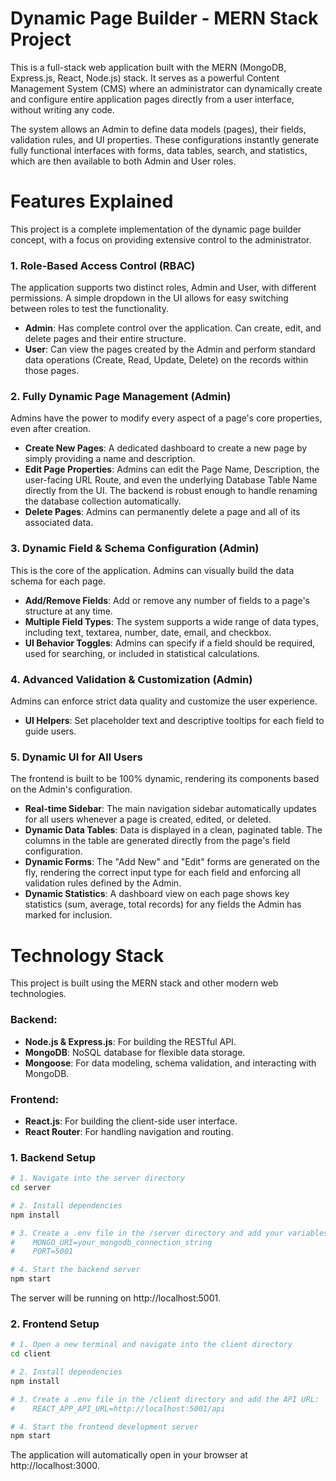 # Dynamic Page Builder - MERN Stack Project

This is a full-stack web application built with the MERN (MongoDB, Express.js, React, Node.js) stack. It serves as a powerful Content Management System (CMS) where an administrator can dynamically create and configure entire application pages directly from a user interface, without writing any code.

The system allows an Admin to define data models (pages), their fields, validation rules, and UI properties. These configurations instantly generate fully functional interfaces with forms, data tables, search, and statistics, which are then available to both Admin and User roles.

# Features Explained

This project is a complete implementation of the dynamic page builder concept, with a focus on providing extensive control to the administrator.

### 1\. Role-Based Access Control (RBAC)

The application supports two distinct roles, Admin and User, with different permissions. A simple dropdown in the UI allows for easy switching between roles to test the functionality.

  * **Admin**: Has complete control over the application. Can create, edit, and delete pages and their entire structure.
  * **User**: Can view the pages created by the Admin and perform standard data operations (Create, Read, Update, Delete) on the records within those pages.

### 2\. Fully Dynamic Page Management (Admin)

Admins have the power to modify every aspect of a page's core properties, even after creation.

  * **Create New Pages**: A dedicated dashboard to create a new page by simply providing a name and description.
  * **Edit Page Properties**: Admins can edit the Page Name, Description, the user-facing URL Route, and even the underlying Database Table Name directly from the UI. The backend is robust enough to handle renaming the database collection automatically.
  * **Delete Pages**: Admins can permanently delete a page and all of its associated data.

### 3\. Dynamic Field & Schema Configuration (Admin)

This is the core of the application. Admins can visually build the data schema for each page.

  * **Add/Remove Fields**: Add or remove any number of fields to a page's structure at any time.
  * **Multiple Field Types**: The system supports a wide range of data types, including text, textarea, number, date, email, and checkbox.
  * **UI Behavior Toggles**: Admins can specify if a field should be required, used for searching, or included in statistical calculations.

### 4\. Advanced Validation & Customization (Admin)

Admins can enforce strict data quality and customize the user experience.
  * **UI Helpers**: Set placeholder text and descriptive tooltips for each field to guide users.

### 5\. Dynamic UI for All Users

The frontend is built to be 100% dynamic, rendering its components based on the Admin's configuration.

  * **Real-time Sidebar**: The main navigation sidebar automatically updates for all users whenever a page is created, edited, or deleted.
  * **Dynamic Data Tables**: Data is displayed in a clean, paginated table. The columns in the table are generated directly from the page's field configuration.
  * **Dynamic Forms**: The "Add New" and "Edit" forms are generated on the fly, rendering the correct input type for each field and enforcing all validation rules defined by the Admin.
  * **Dynamic Statistics**: A dashboard view on each page shows key statistics (sum, average, total records) for any fields the Admin has marked for inclusion.

# Technology Stack

This project is built using the MERN stack and other modern web technologies.

### Backend:

  * **Node.js & Express.js**: For building the RESTful API.
  * **MongoDB**: NoSQL database for flexible data storage.
  * **Mongoose**: For data modeling, schema validation, and interacting with MongoDB.

### Frontend:

  * **React.js**: For building the client-side user interface.
  * **React Router**: For handling navigation and routing.


### 1\. Backend Setup

```bash
# 1. Navigate into the server directory
cd server

# 2. Install dependencies
npm install

# 3. Create a .env file in the /server directory and add your variables:
#    MONGO_URI=your_mongodb_connection_string
#    PORT=5001

# 4. Start the backend server
npm start
```

The server will be running on http://localhost:5001.

### 2\. Frontend Setup

```bash
# 1. Open a new terminal and navigate into the client directory
cd client

# 2. Install dependencies
npm install

# 3. Create a .env file in the /client directory and add the API URL:
#    REACT_APP_API_URL=http://localhost:5001/api

# 4. Start the frontend development server
npm start
```

The application will automatically open in your browser at http://localhost:3000.
